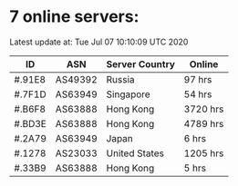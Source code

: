 # 7 online servers:

Latest update at: Tue Jul 07 10:10:09 UTC 2020

| ID | ASN | Server Country | Online |
| -- | --- | -------------- | ------ |
| #.91E8 | AS49392 | Russia | 97 hrs |
| #.7F1D | AS63949 | Singapore | 54 hrs |
| #.B6F8 | AS63888 | Hong Kong | 3720 hrs |
| #.BD3E | AS63888 | Hong Kong | 4789 hrs |
| #.2A79 | AS63949 | Japan | 6 hrs |
| #.1278 | AS23033 | United States | 1205 hrs |
| #.33B9 | AS63888 | Hong Kong | 5 hrs |

